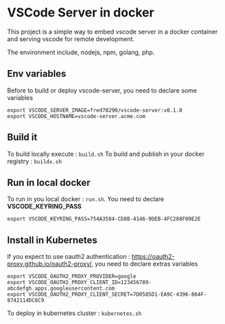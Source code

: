 # VSCode Server in docker

This project is a simple way to embed vscode server in a docker container and serving vscode for remote development.

The environment include, nodejs, npm, golang, php.

## Env variables

Before to build or deploy vscode-server, you need to declare some variables

````
export VSCODE_SERVER_IMAGE=fred78290/vscode-server:v0.1.0
export VSCODE_HOSTNAME=vscode-server.acme.com
````


## Build it

To build locally execute : `build.sh`
To build and publish in your docker registry : `buildx.sh`

## Run in local docker

To run in you local docker : `run.sh`. You need to declare **VSCODE_KEYRING_PASS**

```
export VSCODE_KEYRING_PASS=754A3584-CD8B-4146-9DEB-4FC288F09E2E
````

## Install in Kubernetes

If you expect to use oauth2 authentication : https://oauth2-proxy.github.io/oauth2-proxy/, you need to declare extras variables

```
export VSCODE_OAUTH2_PROXY_PROVIDER=google
export VSCODE_OAUTH2_PROXY_CLIENT_ID=123456789-abcdefgh.apps.googleusercontent.com
export VSCODE_OAUTH2_PROXY_CLIENT_SECRET=7D0585D1-EA9C-4396-864F-8742114DC6C9
````

To deploy in kubernetes cluster : `kubernetes.sh`
